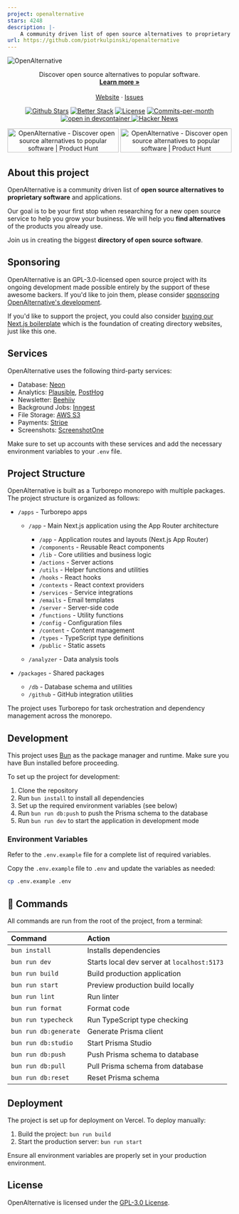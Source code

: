 ```yaml
---
project: openalternative
stars: 4248
description: |-
    A community driven list of open source alternatives to proprietary software and applications.
url: https://github.com/piotrkulpinski/openalternative
---
```


![OpenAlternative](https://openalternative.co/opengraph.png)

<p align="center"></p>

<p align="center">
  Discover open source alternatives to popular software.
  <br />
  <a href="https://openalternative.co"><strong>Learn more »</strong></a>
  <br />
  <br />
  <a href="https://openalternative.co">Website</a>
  ·
  <a href="https://github.com/piotrkulpinski/openalternative/issues">Issues</a>
</p>

<p align="center">
   <a href="https://github.com/piotrkulpinski/openalternative/stargazers"><img src="https://img.shields.io/github/stars/piotrkulpinski/openalternative" alt="Github Stars" /></a>
   <a href="https://uptime.betterstack.com/?utm_source=status_badge"><img src="https://uptime.betterstack.com/status-badges/v1/monitor/1lyos.svg" alt="Better Stack" /></a>
   <a href="https://github.com/piotrkulpinski/openalternative/blob/main/LICENSE"><img src="https://img.shields.io/github/license/piotrkulpinski/openalternative" alt="License" /></a>
   <a href="https://github.com/piotrkulpinski/openalternative/pulse"><img src="https://img.shields.io/github/commit-activity/m/piotrkulpinski/openalternative" alt="Commits-per-month" /></a>
   <a href="https://vscode.dev/redirect?url=vscode://ms-vscode-remote.remote-containers/cloneInVolume?url=https://github.com/piotrkulpinski/openalternative">
   <img alt="open in devcontainer" src="https://img.shields.io/static/v1?label=Dev%20Containers&message=Enabled&color=blue&logo=visualstudiocode" />
   </a>
   <a href="https://news.ycombinator.com/item?id=39639386"><img src="https://img.shields.io/badge/Hacker%20News-156-%23FF6600" alt="Hacker News" /></a>
</p>

<p align="center">
  <a href="https://www.producthunt.com/posts/openalternative?utm_source=badge-top-post-badge&utm_medium=badge&utm_souce=badge-openalternative" target="_blank"><img src="https://api.producthunt.com/widgets/embed-image/v1/top-post-badge.svg?post_id=443404&theme=light&period=daily" alt="OpenAlternative - Discover open source alternatives to popular software | Product Hunt" style="width: 250px; height: 54px;" width="250" height="54" /></a>
  <a href="https://www.producthunt.com/posts/openalternative?utm_source=badge-featured&utm_medium=badge&utm_souce=badge-openalternative" target="_blank"><img src="https://api.producthunt.com/widgets/embed-image/v1/featured.svg?post_id=443404&theme=light" alt="OpenAlternative - Discover open source alternatives to popular software | Product Hunt" style="width: 250px; height: 54px;" width="250" height="54" /></a>
</p>

## About this project

OpenAlternative is a community driven list of **open source alternatives to proprietary software** and applications.

Our goal is to be your first stop when researching for a new open source service to help you grow your business. We will help you **find alternatives** of the products you already use.

Join us in creating the biggest **directory of open source software**.

## Sponsoring

OpenAlternative is an GPL-3.0-licensed open source project with its ongoing development made possible entirely by the support of these awesome backers. If you'd like to join them, please consider [sponsoring OpenAlternative's development](https://github.com/sponsors/piotrkulpinski).

If you'd like to support the project, you could also consider [buying our Next.js boilerplate](https://dirstarter.com) which is the foundation of creating directory websites, just like this one.

## Services

OpenAlternative uses the following third-party services:

- Database: [Neon](https://neon.tech)
- Analytics: [Plausible](https://plausible.io), [PostHog](https://posthog.com)
- Newsletter: [Beehiiv](https://go.openalternative.co/beehiiv)
- Background Jobs: [Inngest](https://inngest.com)
- File Storage: [AWS S3](https://aws.amazon.com/s3)
- Payments: [Stripe](https://stripe.com)
- Screenshots: [ScreenshotOne](https://go.openalternative.co/screenshotone)

Make sure to set up accounts with these services and add the necessary environment variables to your `.env` file.

## Project Structure

OpenAlternative is built as a Turborepo monorepo with multiple packages. The project structure is organized as follows:

- `/apps` - Turborepo apps
  - `/app` - Main Next.js application using the App Router architecture
    - `/app` - Application routes and layouts (Next.js App Router)
    - `/components` - Reusable React components
    - `/lib` - Core utilities and business logic
    - `/actions` - Server actions
    - `/utils` - Helper functions and utilities
    - `/hooks` - React hooks
    - `/contexts` - React context providers
    - `/services` - Service integrations
    - `/emails` - Email templates
    - `/server` - Server-side code
    - `/functions` - Utility functions
    - `/config` - Configuration files
    - `/content` - Content management
    - `/types` - TypeScript type definitions
    - `/public` - Static assets

  - `/analyzer` - Data analysis tools

- `/packages` - Shared packages
  - `/db` - Database schema and utilities
  - `/github` - GitHub integration utilities

The project uses Turborepo for task orchestration and dependency management across the monorepo.

## Development

This project uses [Bun](https://bun.sh/) as the package manager and runtime. Make sure you have Bun installed before proceeding.

To set up the project for development:

1. Clone the repository
2. Run `bun install` to install all dependencies
3. Set up the required environment variables (see below)
4. Run `bun run db:push` to push the Prisma schema to the database
5. Run `bun run dev` to start the application in development mode

### Environment Variables

Refer to the `.env.example` file for a complete list of required variables.

Copy the `.env.example` file to `.env` and update the variables as needed:

```bash
cp .env.example .env
```

## 🧞 Commands

All commands are run from the root of the project, from a terminal:

| Command           | Action                                           |
| :---------------- | :----------------------------------------------- |
| `bun install`     | Installs dependencies                            |
| `bun run dev`     | Starts local dev server at `localhost:5173`      |
| `bun run build`   | Build production application                     |
| `bun run start`   | Preview production build locally                 |
| `bun run lint`    | Run linter                                       |
| `bun run format`  | Format code                                      |
| `bun run typecheck` | Run TypeScript type checking                   |
| `bun run db:generate` | Generate Prisma client                       |
| `bun run db:studio` | Start Prisma Studio                           |
| `bun run db:push` | Push Prisma schema to database                  |
| `bun run db:pull` | Pull Prisma schema from database                |
| `bun run db:reset` | Reset Prisma schema                            |

## Deployment

The project is set up for deployment on Vercel. To deploy manually:

1. Build the project: `bun run build`
2. Start the production server: `bun run start`

Ensure all environment variables are properly set in your production environment.

## License

OpenAlternative is licensed under the [GPL-3.0 License](LICENSE).

